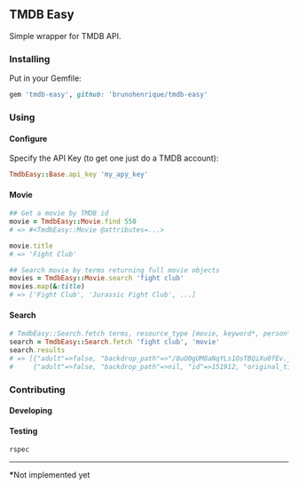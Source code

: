 ## TMDB Easy

Simple wrapper for TMDB API.

### Installing

Put in your Gemfile:

```ruby
gem 'tmdb-easy', github: 'brunohenrique/tmdb-easy'
```

### Using

#### Configure

Specify the API Key (to get one just do a TMDB account):

```ruby
TmdbEasy::Base.api_key 'my_apy_key'
```

#### Movie

```ruby
## Get a movie by TMDB id
movie = TmdbEasy::Movie.find 550
# => #<TmdbEasy::Movie @attributes=...>

movie.title
# => 'Fight Club'

## Search movie by terms returning full movie objects
movies = TmdbEasy::Movie.search 'fight club'
movies.map(&:title)
# => ['Fight Club', 'Jurassic Fight Club', ...]
```

#### Search

```ruby
# TmdbEasy::Search.fetch terms, resource_type [movie, keyword*, person*, etc*]
search = TmdbEasy::Search.fetch 'fight club', 'movie'
search.results
# => [{"adult"=>false, "backdrop_path"=>"/8uO0gUM8aNqYLs1OsTBQiXu0fEv.jpg", "id"=>550, "original_title"=>"Fight Club", "release_date"=>"1999-10-14", "poster_path"=>"/2lECpi35Hnbpa4y46JX0aY3AWTy.jpg", "popularity"=>13.6327066209895, "title"=>"Fight Club", "vote_average"=>7.5, "vote_count"=>2614},
#     {"adult"=>false, "backdrop_path"=>nil, "id"=>151912, "original_title"=>"Jurassic Fight Club", "release_date"=>"", "poster_path"=>nil, "popularity"=>0.46, "title"=>"Jurassic Fight Club", "vote_average"=>0.0, "vote_count"=>0}, ...]
```

### Contributing

#### Developing

#### Testing

```bash
rspec
```

------------------------------------------------------------------------------
<b>*</b>Not implemented yet
